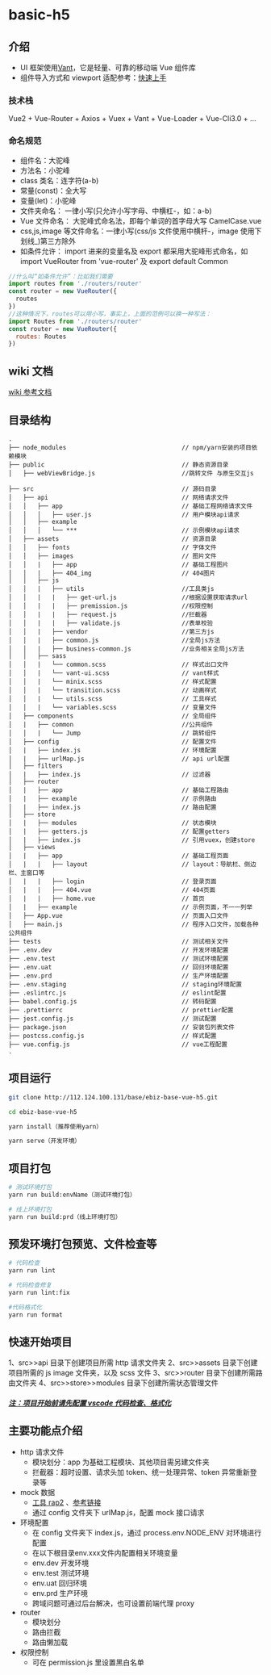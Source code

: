 # basic-h5

## 介绍

- UI 框架使用[Vant](https://youzan.github.io/vant/#/zh-CN/intro)，它是轻量、可靠的移动端 Vue 组件库
- 组件导入方式和 viewport 适配参考：[快速上手](https://youzan.github.io/vant/#/zh-CN/quickstart)

### 技术栈

Vue2 + Vue-Router + Axios + Vuex + Vant + Vue-Loader + Vue-Cli3.0 + ...

### 命名规范

- 组件名：大驼峰
- 方法名：小驼峰
- class 类名：连字符(a-b)
- 常量(const)：全大写
- 变量(let)：小驼峰
- 文件夹命名： 一律小写(只允许小写字母、中横杠-，如：a-b)
- Vue 文件命名： 大驼峰式命名法，即每个单词的首字母大写 CamelCase.vue
- css,js,image 等文件命名：一律小写(css/js 文件使用中横杆-，image 使用下划线\_)第三方除外
- 如条件允许： import 进来的变量名及 export 都采用大驼峰形式命名，如 import VueRouter from 'vue-router' 及 export default Common

```javascript
//什么叫“如条件允许”：比如我们需要
import routes from './routers/router'
const router = new VueRouter({
  routes
})
//这种情况下，routes可以用小写，事实上，上面的范例可以换一种写法：
import Routes from './routers/router'
const router = new VueRouter({
  routes: Routes
})
```

## wiki 文档

[wiki 参考文档](http://114.215.252.122:8090/pages/viewpage.action?pageId=13960243)

## 目录结构

```
.
├── node_modules                                // npm/yarn安装的项目依赖模块
├── public                                      // 静态资源目录
│   ├── webViewBridge.js                        //跳转文件 与原生交互js

├── src                                         // 源码目录
│   ├── api                                     // 网络请求文件
│   │   ├── app                                 // 基础工程网络请求文件
│   │   │   ├── user.js                         // 用户模块api请求
│   │   ├── example
│   │   │   └── ***                             // 示例模块api请求
│   ├── assets                                  // 资源目录
│   │   ├── fonts                               // 字体文件
│   │   ├── images                              // 图片文件
│   │   |   ├── app                             // 基础工程图片
│   │   |   ├── 404_img                         // 404图片
│   │   ├── js
│   │   |   ├── utils                           //工具类js
│   │   |   |   ├── get-url.js                  //根据设置获取请求url
│   │   |   |   ├── premission.js               //权限控制
│   │   |   |   ├── request.js                  //拦截器
│   │   |   |   ├── validate.js                 //表单校验
│   │   |   ├── vendor                          //第三方js
│   │   |   ├── common.js                       //全局js方法
│   │   |   ├── business-common.js              //业务相关全局js方法
│   │   ├── sass
│   │   |   └── common.scss                     // 样式出口文件
│   │   |   └── vant-ui.scss                    // vant样式
│   │   |   └── minix.scss                      // 样式配置
│   │   |   └── transition.scss                 // 动画样式
│   │   |   └── utils.scss                      // 工具样式
│   │   |   └── variables.scss                  // 变量文件
│   ├── components                              // 全局组件
│   |   ├── common                              //公共组件
│   │   |   └── Jump                            // 跳转组件
│   ├── config                                  // 配置文件
│   |   ├── index.js                            // 环境配置
│   |   ├── urlMap.js                           // api url配置
│   ├── filters
│   |   ├── index.js                            // 过滤器
│   ├── router
│   |   ├── app                                 // 基础工程路由
│   |   ├── example                             // 示例路由
│   |   ├── index.js                            // 路由配置
│   ├── store
│   |   ├── modules                             // 状态模块
│   |   ├── getters.js                          // 配置getters
│   |   ├── index.js                            // 引用vuex，创建store
│   ├── views
│   |   ├── app                                 // 基础工程页面
│   |   |   ├── layout                          // layout：导航栏、侧边栏、主窗口等
│   |   |   ├── login                           // 登录页面
│   |   |   ├── 404.vue                         // 404页面
│   |   |   ├── home.vue                        // 首页
│   |   ├── example                             // 示例页面，不一一列举
│   ├── App.vue                                 // 页面入口文件
│   ├── main.js                                 // 程序入口文件，加载各种公共组件
├── tests                                       // 测试相关文件
├── .env.dev                                    // 开发环境配置
├── .env.test                                   // 测试环境配置
├── .env.uat                                    // 回归环境配置
├── .env.prd                                    // 生产环境配置
├── .env.staging                                // staging环境配置
├── .eslintrc.js                                // eslint配置
├── babel.config.js                             // 转码配置
├── .prettierrc                                 // prettier配置
├── jest.config.js                              // 测试配置
├── package.json                                // 安装包列表文件
├── postcss.config.js                           // 样式配置
├── vue.config.js                               // vue工程配置
.
```

## 项目运行

```bash
git clone http://112.124.100.131/base/ebiz-base-vue-h5.git

cd ebiz-base-vue-h5

yarn install（推荐使用yarn）

yarn serve（开发环境）

```

## 项目打包

```bash
# 测试环境打包
yarn run build:envName（测试环境打包）

# 线上环境打包
yarn run build:prd（线上环境打包）
```

## 预发环境打包预览、文件检查等

```bash
# 代码检查
yarn run lint

# 代码检查修复
yarn run lint:fix

#代码格式化
yarn run format
```

## 快速开始项目

1、src>>api 目录下创建项目所需 http 请求文件夹
2、src>>assets 目录下创建项目所需的 js image 文件夹，以及 scss 文件
3、src>>router 目录下创建所需路由文件夹
4、src>>store>>modules 目录下创建所需状态管理文件

##### [注：项目开始前请先配置 vscode 代码检查、格式化](http://115.29.19.195:8090/pages/viewpage.action?pageId=13960404)

## 主要功能点介绍

- http 请求文件
  - 模块划分：app 为基础工程模块、其他项目需另建文件夹
  - 拦截器：超时设置、请求头加 token、统一处理异常、token 异常重新登录等
- mock 数据
  - [工具 rap2](http://rap2.taobao.org/) 、[参考链接](http://115.29.19.195:8090/display/VUE/mock)
  - 通过 config 文件夹下 urlMap.js，配置 mock 接口请求
- 环境配置
  - 在 config 文件夹下 index.js，通过 process.env.NODE_ENV 对环境进行配置
  - 在以下根目录env.xxx文件内配置相关环境变量
  - env.dev 开发环境
  - env.test 测试环境
  - env.uat 回归环境
  - env.prd 生产环境
  - 跨域问题可通过后台解决，也可设置前端代理 proxy
- router
  - 模块划分
  - 路由拦截
  - 路由懒加载
- 权限控制
  - 可在 permission.js 里设置黑白名单
